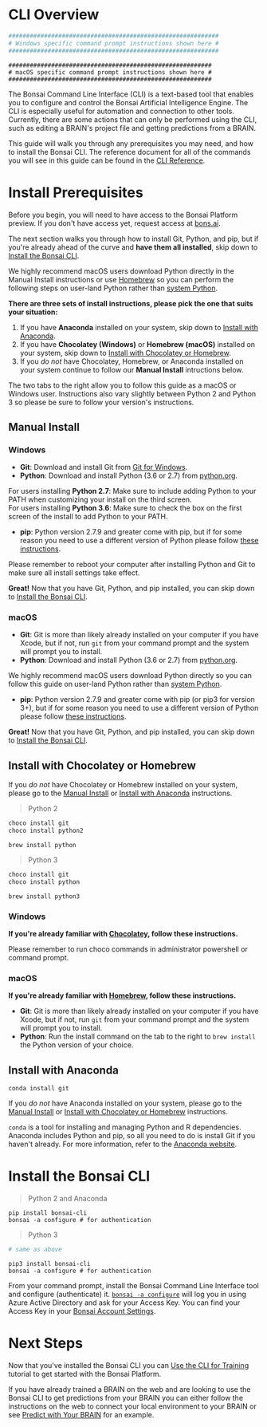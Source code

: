 # CLI Overview

```powershell
###########################################################
# Windows specific command prompt instructions shown here #
###########################################################
```

```shell
#########################################################
# macOS specific command prompt instructions shown here #
#########################################################
```

The Bonsai Command Line Interface (CLI) is a text-based tool that enables you to configure and control the Bonsai Artificial Intelligence Engine. The CLI is especially useful for automation and connection to other tools. Currently, there are some actions that can only be performed using the CLI, such as editing a BRAIN's project file and getting predictions from a BRAIN.

This guide will walk you through any prerequisites you may need, and how to install the Bonsai CLI. The reference document for all of the commands you will see in this guide can be found in the [CLI Reference][1].



# Install Prerequisites

Before you begin, you will need to have access to the Bonsai Platform preview. If you don't have access yet, request access at [bons.ai][2].

The next section walks you through how to install Git, Python, and pip, but if you're already ahead of the curve and **have them all installed**, skip down to [Install the Bonsai CLI][3]. 

<aside class="notice">
We highly recommend macOS users download Python directly in the Manual Install instructions or use <a href="http://brew.sh/">Homebrew</a> so you can perform the following steps on user-land Python rather than <a href="https://github.com/MacPython/wiki/wiki/Which-Python">system Python</a>.
</aside>

**There are three sets of install instructions, please pick the one that suits your situation:**

1. If you have **Anaconda** installed on your system, skip down to [Install with Anaconda][9].
2. If you have **Chocolatey (Windows)** or **Homebrew (macOS)** installed on your system, skip down to [Install with Chocolatey or Homebrew][7].
3. If you *do not* have Chocolatey, Homebrew, or Anaconda installed on your system continue to follow our **Manual Install** intructions below.

<aside class="notice">
The two tabs to the right allow you to follow this guide as a macOS or Windows user. Instructions also vary slightly between Python 2 and Python 3 so please be sure to follow your version's instructions.
</aside>

## Manual Install

### Windows

* **Git**: Download and install Git from [Git for Windows][11]. 
* **Python**: Download and install Python (3.6 or 2.7) from [python.org][4].

<aside class="warning">
For users installing <b>Python 2.7</b>: Make sure to include adding Python to your PATH when customizing your install on the third screen. <br>
For users installing <b>Python 3.6</b>: Make sure to check the box on the first screen of the install to add Python to your PATH.
</aside>

* **pip**: Python version 2.7.9 and greater come with pip, but if for some reason you need to use a different version of Python please follow [these instructions][12].

<aside class="notice">
Please remember to reboot your computer after installing Python and Git to make sure all install settings take effect.
</aside>

**Great!** Now that you have Git, Python, and pip installed, you can skip down to [Install the Bonsai CLI][3]. 

### macOS

* **Git**: Git is more than likely already installed on your computer if you have Xcode, but if not, run `git` from your command prompt and the system will prompt you to install.
* **Python**: Download and install Python (3.6 or 2.7) from [python.org][4].

<aside class="notice">
We highly recommend macOS users download Python directly so you can follow this guide on user-land Python rather than <a href="https://github.com/MacPython/wiki/wiki/Which-Python">system Python</a>.
</aside>

* **pip**: Python version 2.7.9 and greater come with pip (or pip3 for version 3+), but if for some reason you need to use a different version of Python please follow [these instructions][12].

**Great!** Now that you have Git, Python, and pip installed, you can skip down to [Install the Bonsai CLI][3]. 

## Install with Chocolatey or Homebrew

If you *do not* have Chocolatey or Homebrew installed on your system, please go to the [Manual Install][15] or [Install with Anaconda][9] instructions.

> Python 2

```powershell
choco install git
choco install python2
```
```shell
brew install python
```

> Python 3

```powershell
choco install git
choco install python
```
```shell
brew install python3
```

### Windows

**If you're already familiar with [Chocolatey][14], follow these instructions.**

<aside class="notice">
Please remember to run choco commands in administrator powershell or command prompt.
</aside>

### macOS

**If you're already familiar with [Homebrew][6], follow these instructions.**

* **Git**: Git is more than likely already installed on your computer if you have Xcode, but if not, run `git` from your command prompt and the system will prompt you to install.
* **Python**: Run the install command on the tab to the right to `brew install` the Python version of your choice.

## Install with Anaconda

```
conda install git
```

If you *do not* have Anaconda installed on your system, please go to the [Manual Install][15] or [Install with Chocolatey or Homebrew][7] instructions.

`conda` is a tool for installing and managing Python and R dependencies. Anaconda includes Python and pip, so all you need to do is install Git if you haven't already. For more information, refer to the [Anaconda website][10].



# Install the Bonsai CLI

> Python 2 and Anaconda

```
pip install bonsai-cli
bonsai -a configure # for authentication
```

> Python 3

```powershell
# same as above
```
```shell
pip3 install bonsai-cli
bonsai -a configure # for authentication
```

From your command prompt, install the Bonsai Command Line Interface tool and configure (authenticate) it. [`bonsai -a configure`][17] will log you in using Azure Active Directory and ask for your Access Key. You can find your Access Key in your [Bonsai Account Settings][8].



# Next Steps

Now that you've installed the Bonsai CLI you can [Use the CLI for Training][5] tutorial to get started with the Bonsai Platform.

If you have already trained a BRAIN on the web and are looking to use the Bonsai CLI to get predictions from your BRAIN you can either follow the instructions on the web to connect your local environment to your BRAIN or see [Predict with Your BRAIN][16] for an example.

[1]: ../references/cli-reference.html
[2]: https://bons.ai/get-started
[3]: #install-the-bonsai-cli
[4]: https://www.python.org
[5]: local-dev-guide.html
[6]: http://brew.sh/
[7]: #install-with-chocolatey-or-homebrew
[8]: https://beta.bons.ai/accounts/settings/key
[9]: #install-with-anaconda
[10]: https://www.anaconda.com/what-is-anaconda/
[11]: https://git-for-windows.github.io/
[12]: https://pip.pypa.io/en/stable/installing/
[13]: https://github.com/MacPython/wiki/wiki/Which-Python
[14]: https://chocolatey.org/
[15]: #manual-install
[16]: local-dev-guide.html#predict-with-your-brain
[17]: ../references/cli-reference.html#bonsai-configure